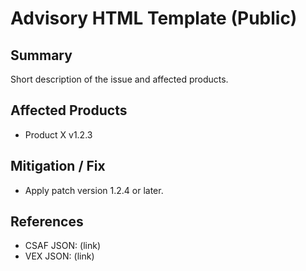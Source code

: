 # Advisory HTML Template (Public)

## Summary
Short description of the issue and affected products.

## Affected Products
- Product X v1.2.3

## Mitigation / Fix
- Apply patch version 1.2.4 or later.

## References
- CSAF JSON: (link)
- VEX JSON: (link)
